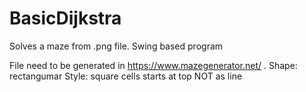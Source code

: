 # BasicDijkstra
Solves a maze from .png file. Swing based program

File need to be generated in https://www.mazegenerator.net/ . 
Shape: rectangumar
Style: square cells
starts at top
NOT as line
